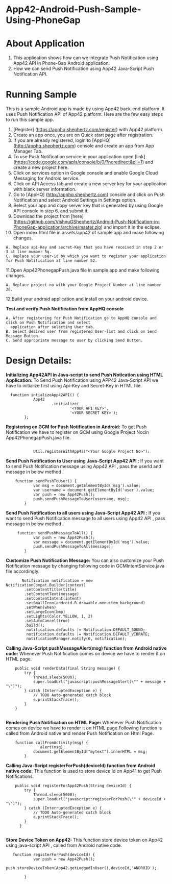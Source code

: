 App42-Android-Push-Sample-Using-PhoneGap
==========================


# About Application

1. This application shows how can we integrate Push Notification using App42 API in Phone-Gap Android application.
2. How we can send Push Notification using App42 Java-Script Push Notification API.


# Running Sample

This is a sample Android app is made by using App42 back-end platform. It uses Push Notification API of App42 platform.
Here are the few easy steps to run this sample app.

1. [Register] (https://apphq.shephertz.com/register) with App42 platform.
2. Create an app once, you are on Quick start page after registration.
3. If you are already registered, login to [AppHQ] (http://apphq.shephertz.com) console and create an app from App Manager Tab.
4. To use Push Notification service in your application open [link] (https://code.google.com/apis/console/b/0/?noredirect&pli=1) and create a new project here.
5. Click on services option in Google console and enable Google Cloud Messaging for Android service.
6. Click on API Access tab and create a new server key for your application with blank server information.
7. Go to [AppHQ] (http://apphq.shephertz.com) console and click on Push Notification and select Android Settings in Settings option.
8. Select your app and copy server key that is generated by using Google API console in step 6, and submit it.
9. Download the project from [here] (https://github.com/VishnuGShephertz/Android-Push-Notification-in-PhoneGap-application/archive/master.zip) and import it in the eclipse.
10. Open index.html  file in assets/app42 of sample app and make following changes.

```
A. Replace api-Key and secret-Key that you have received in step 2 or 3 at line number 5q.
C. Replace your user-id by which you want to register your application for Push Notification at line number 52.
```

11.Open App42PhonegapPush.java file in sample app and make following changes.

```
A. Replace project-no with your Google Project Number at line number 28.
```
12.Build your android application and install on your android device.

__Test and verify Push Notification from AppHQ console__
 
```
A. After registering for Push Notification go to AppHQ console and click on Push Notification and select
  application after selecting User tab.
B. Select desired user from registered User-list and click on Send Message Button.
C. Send appropriate message to user by clicking Send Button.

```
# Design Details:
__Initializing App42API in Java-script to send Push Notication using HTML Application:__ To Send Push Notification using APP42 Java-Script API we have to initialize first using Api-Key and Secret-Key in HTML file.
 
```
  function intializeApp42API() {
            App42
                    .initialize(
                            '<YOUR API KEY>',
                            '<YOUR SECRET KEY>');
        };

```

__Registering on GCM for Push Notification in Android:__ To get Push Notification we have to register on GCM using Google Project Nocin App42PhonegapPush.java file.
 
```
  
            Util.registerWithApp42("<Your Google Project No>");

```



__Send Push Notification to User using Java-Script App42 API :__ If you want to send Push Notification message using App42 API , pass the userId and
message in below method .
 
```
	function sendPushToUser() {
            var msg = document.getElementById('msg').value;
            var username = document.getElementById('user').value;
            var push = new App42Push();
            push.sendPushMessageToUser(username, msg);
        }

```

__Send Push Notification to all users using Java-Script App42 API :__ If you want to send Push Notification message to all users using App42 API , pass message in below method .
 
```
	 function sendPushMessageToAll() {
			var push = new App42Push();
			var message = document.getElementById('msg').value;
			push.sendPushMessageToAll(message);
		}

```

__Customize Push Notification Message:__ You can also customize your Push Notification message by changing following code in GCMIntentService.java file accordingly.
 
```
       Notification notification = new NotificationCompat.Builder(context)
        .setContentTitle(title)
        .setContentText(message)
        .setContentIntent(intent)
        .setSmallIcon(android.R.drawable.menuitem_background)
        .setWhen(when)
        .setLargeIcon(bmp)
        .setLights(Color.YELLOW, 1, 2)
        .setAutoCancel(true)
        .build();
         notification.defaults |= Notification.DEFAULT_SOUND; 
         notification.defaults |= Notification.DEFAULT_VIBRATE;
         notificationManager.notify(0, notification);

```



__Calling Java-Script pushMessageAlert(msg) function from Android native code:__ Whenever Push Notification comes on device we have to render it on HTML page.

 
```
 	public void renderData(final String message) {
		try {
			Thread.sleep(5000);
			super.loadUrl("javascript:pushMessageAlert(\"" + message + "\")");
		} catch (InterruptedException e) {
			// TODO Auto-generated catch block
			e.printStackTrace();
		}
 	}


```

__Rendering Push Notification on HTML Page:__ Whenever Push Notification comes on device we have to render it on HTML page.Following function is called from Android native and render Push
Notification on Html Page.

```
    function callFromActivity(msg) {
			   alert(msg)
		  	document.getElementById("mytext").innerHTML = msg;
	 	}

```
__Calling Java-Script registerForPush(deviceId) function from Android native code:__ This function is used to store device Id on App41 to get Push Notifications.

```
 	public void registerForApp42Push(String deviceId) {
		try {
			Thread.sleep(5000);
			super.loadUrl("javascript:registerForPush(\"" + deviceId + "\")");
		} catch (InterruptedException e) {
			// TODO Auto-generated catch block
			e.printStackTrace();
		}
	  }


```

__Store Device Token on App42:__ This function store device token on App42 using java-script API , called from Android native code.

```
   function registerForPush(deviceId) {
			var push = new App42Push();
			push.storeDeviceToken(App42.getLoggedInUser(),deviceId,'ANDROID');
		
		}

```



